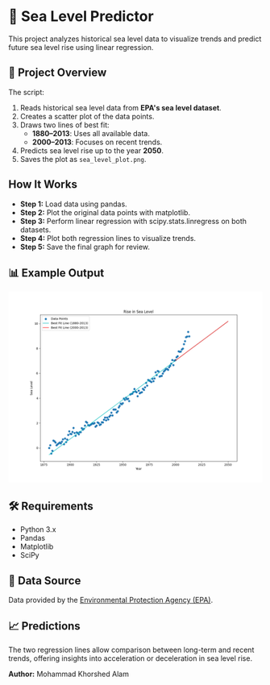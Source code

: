# 🌊 Sea Level Predictor

This project analyzes historical sea level data to visualize trends and predict future sea level rise using linear regression.

## 📌 Project Overview
The script:
1. Reads historical sea level data from **EPA's sea level dataset**.
2. Creates a scatter plot of the data points.
3. Draws two lines of best fit:
   - **1880–2013**: Uses all available data.
   - **2000–2013**: Focuses on recent trends.
4. Predicts sea level rise up to the year **2050**.
5. Saves the plot as `sea_level_plot.png`.

## How It Works
- **Step 1:** Load data using pandas.
- **Step 2:** Plot the original data points with matplotlib.
- **Step 3:** Perform linear regression with scipy.stats.linregress on both datasets.
- **Step 4:** Plot both regression lines to visualize trends.
- **Step 5:** Save the final graph for review.

## 📊 Example Output
![Sea Level Plot](sea_level_plot.png)

## 🛠️ Requirements
- Python 3.x
- Pandas
- Matplotlib
- SciPy

## 📂 Data Source
Data provided by the [Environmental Protection Agency (EPA)](https://www.epa.gov/).

## 📈 Predictions
The two regression lines allow comparison between long-term and recent trends, offering insights into acceleration or deceleration in sea level rise.

**Author:** Mohammad Khorshed Alam